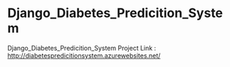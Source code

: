 # Django_Diabetes_Predicition_System
Django_Diabetes_Predicition_System
Project Link : http://diabetespredicitionsystem.azurewebsites.net/
